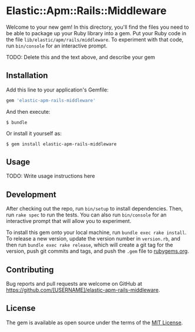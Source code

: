 # Elastic::Apm::Rails::Middleware

Welcome to your new gem! In this directory, you'll find the files you need to be able to package up your Ruby library into a gem. Put your Ruby code in the file `lib/elastic/apm/rails/middleware`. To experiment with that code, run `bin/console` for an interactive prompt.

TODO: Delete this and the text above, and describe your gem

## Installation

Add this line to your application's Gemfile:

```ruby
gem 'elastic-apm-rails-middleware'
```

And then execute:

    $ bundle

Or install it yourself as:

    $ gem install elastic-apm-rails-middleware

## Usage

TODO: Write usage instructions here

## Development

After checking out the repo, run `bin/setup` to install dependencies. Then, run `rake spec` to run the tests. You can also run `bin/console` for an interactive prompt that will allow you to experiment.

To install this gem onto your local machine, run `bundle exec rake install`. To release a new version, update the version number in `version.rb`, and then run `bundle exec rake release`, which will create a git tag for the version, push git commits and tags, and push the `.gem` file to [rubygems.org](https://rubygems.org).

## Contributing

Bug reports and pull requests are welcome on GitHub at https://github.com/[USERNAME]/elastic-apm-rails-middleware.

## License

The gem is available as open source under the terms of the [MIT License](https://opensource.org/licenses/MIT).
